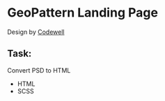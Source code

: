 # GeoPattern Landing Page

Design by <a href="https://dribbble.com/search/codewell" target="_blank">Codewell </a>

## Task:

Convert PSD to HTML

- HTML
- SCSS
